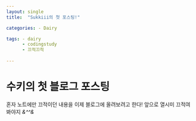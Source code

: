 ```yaml
---
layout: single
title:  "Sukkiii의 첫 포스팅!"

categories: - Dairy

tags: - dairy
      - codingstudy
      - 끄적끄적
      
---
```



# 수키의 첫 블로그 포스팅

혼자 노트에만 끄적이던 내용을 이제 블로그에 올려보려고 한다!
앞으로 열시미 끄적여봐야지 *&^^&*
